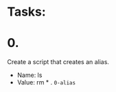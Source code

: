 # Tasks:
# 0. <o>
  Create a script that creates an alias.
- Name: ls
- Value: rm *
  . ```0-alias```
